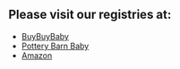 ## Please visit our registries at:
* [BuyBuyBaby](https://www.buybuybaby.com/store/giftregistry/viewregistryguest/548071959)
* [Pottery Barn Baby](https://www.potterybarnkids.com/registry/vppjkfjdnx/registry-list.html)
* [Amazon](https://www.amazon.com/baby-reg/cassie-smith-daniel-smith-february-2020-winterpark/12F20WK0TJOVD)
